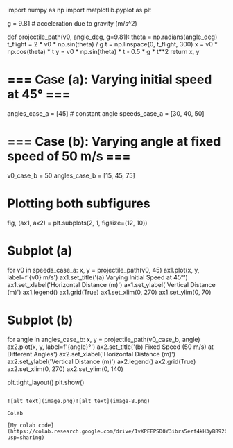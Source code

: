 import numpy as np
import matplotlib.pyplot as plt

g = 9.81  # acceleration due to gravity (m/s^2)

def projectile_path(v0, angle_deg, g=9.81):
    theta = np.radians(angle_deg)
    t_flight = 2 * v0 * np.sin(theta) / g
    t = np.linspace(0, t_flight, 300)
    x = v0 * np.cos(theta) * t
    y = v0 * np.sin(theta) * t - 0.5 * g * t**2
    return x, y

# === Case (a): Varying initial speed at 45° ===
angles_case_a = [45]  # constant angle
speeds_case_a = [30, 40, 50]

# === Case (b): Varying angle at fixed speed of 50 m/s ===
v0_case_b = 50
angles_case_b = [15, 45, 75]

# Plotting both subfigures
fig, (ax1, ax2) = plt.subplots(2, 1, figsize=(12, 10))

# Subplot (a)
for v0 in speeds_case_a:
    x, y = projectile_path(v0, 45)
    ax1.plot(x, y, label=f'{v0} m/s')
ax1.set_title('(a) Varying Initial Speed at 45°')
ax1.set_xlabel('Horizontal Distance (m)')
ax1.set_ylabel('Vertical Distance (m)')
ax1.legend()
ax1.grid(True)
ax1.set_xlim(0, 270)
ax1.set_ylim(0, 70)

# Subplot (b)
for angle in angles_case_b:
    x, y = projectile_path(v0_case_b, angle)
    ax2.plot(x, y, label=f'{angle}°')
ax2.set_title('(b) Fixed Speed (50 m/s) at Different Angles')
ax2.set_xlabel('Horizontal Distance (m)')
ax2.set_ylabel('Vertical Distance (m)')
ax2.legend()
ax2.grid(True)
ax2.set_xlim(0, 270)
ax2.set_ylim(0, 140)

plt.tight_layout()
plt.show()

```

![alt text](image.png)![alt text](image-8.png)

Colab

[My colab code](https://colab.research.google.com/drive/1vXPEEPSD0Y3ibrs5ezf4kH3yBB92C4Ow?usp=sharing)

